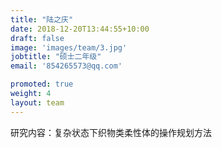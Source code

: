 ```yaml
---
title: "陆之庆"
date: 2018-12-20T13:44:55+10:00
draft: false
image: 'images/team/3.jpg'
jobtitle: "硕士二年级"
email: '854265573@qq.com'

promoted: true
weight: 4
layout: team
---
```


研究内容：复杂状态下织物类柔性体的操作规划方法
